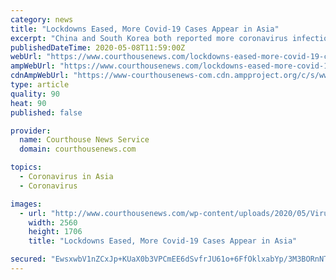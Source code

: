 ```yaml
---
category: news
title: "Lockdowns Eased, More Covid-19 Cases Appear in Asia"
excerpt: "China and South Korea both reported more coronavirus infections Friday after reopening economies damaged by devastating outbreaks. Around the globe, governments accepting the risks of easing pandemic restrictions that left huge numbers of people without income or safety nets."
publishedDateTime: 2020-05-08T11:59:00Z
webUrl: "https://www.courthousenews.com/lockdowns-eased-more-covid-19-cases-appear-in-asia/"
ampWebUrl: "https://www.courthousenews.com/lockdowns-eased-more-covid-19-cases-appear-in-asia/"
cdnAmpWebUrl: "https://www-courthousenews-com.cdn.ampproject.org/c/s/www.courthousenews.com/lockdowns-eased-more-covid-19-cases-appear-in-asia/"
type: article
quality: 90
heat: 90
published: false

provider:
  name: Courthouse News Service
  domain: courthousenews.com

topics:
  - Coronavirus in Asia
  - Coronavirus

images:
  - url: "http://www.courthousenews.com/wp-content/uploads/2020/05/Virus.Japan_-scaled.jpg"
    width: 2560
    height: 1706
    title: "Lockdowns Eased, More Covid-19 Cases Appear in Asia"

secured: "EwsxwbV1nZCxJp+KUaX0b3VPCmEE6dSvfrJU61o+6FfOklxabYp/3M3BORnNTnnzRvUwKlTT3nL+5kH99wbVRDQXs+AU//Jd8EI725MliyFr69BXdLuZpo0CZOQUVQP4g9eUOovNZBQNK2joYao1mho38jvEXAlCemOlMkH6OGtUjleDQHQrr1uKWObcp7HfroWKAWs/EoPv/bM2ocYsSx7eNvnjd6fCuCniffXNNeuXXE+sg9+m/iWaJgcYqfPkOyHcPq+GVAk25o2WZ8sFQNLvUKw3tv1EHuK3GuDwiJqFO0YbgaXs3W2WtDhDtqs/fYkmRnfqtm/FhtfM1b7UmIjCvIvlutJgPxo1ai7AIwhh4AzUWtb7H9r6oTfbStXazzMPZkp8cO0u2cxeeQD7t0bPN65gkbXjpnI4fVcxkPnJDDrDHt1+TTzxXA+9PpArlbe8UL+HxRdYakyDBX+rewqBK1afDtRLqHIx/qXQdts=;/bUegBYKKbv0i2LNVx3m/Q=="
---
```


